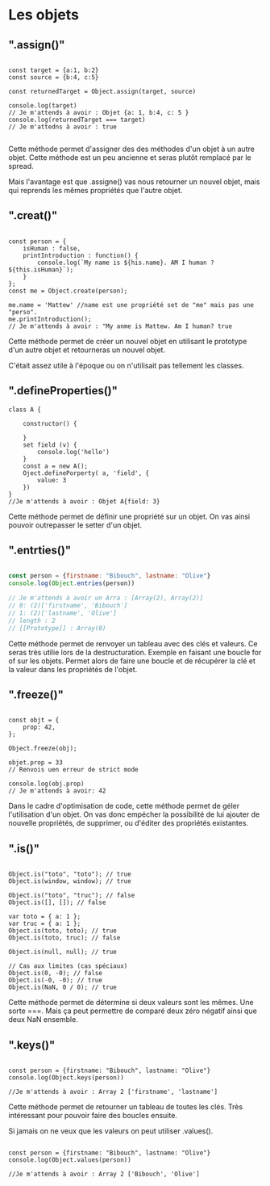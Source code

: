 # Les objets

## ".assign()"

```JS

const target = {a:1, b:2}
const source = {b:4, c:5}

const returnedTarget = Object.assign(target, source)

console.log(target)
// Je m'attends à avoir : Objet {a: 1, b:4, c: 5 }
console.log(returnedTarget === target)
// Je m'attedns à avoir : true


```
Cette méthode permet d'assigner des des méthodes d'un objet à un autre objet. 
Cette méthode est un peu ancienne et seras plutôt remplacé par le spread.

Mais l'avantage est que .assigne() vas nous retourner un nouvel objet, mais qui reprends les mêmes propriétés que l'autre objet. 

## ".creat()"

```JS

const person = {
    isHuman : false,
    printIntroduction : function() {
        console.log(`My name is ${his.name}. AM I human ? ${this.isHuman}`);
    }
};
const me = Object.create(person);

me.name = 'Mattew' //name est une propriété set de "me" mais pas une "perso".
me.printIntroduction();
// Je m'attends à avoir : "My anme is Mattew. Am I human? true

```

Cette méthode permet de créer un nouvel objet en utilisant le prototype d'un autre objet et retourneras un nouvel objet.

C'était assez utile à l'époque ou on n'utilisait pas tellement les classes.   

## ".defineProperties()"

```JS
class A {

    constructor() {

    }
    set field (v) {
        console.log('hello')
    }
    const a = new A();
    Oject.definePorperty( a, 'field', {
        value: 3
    })
}
//Je m'attends à avoir : Objet A{field: 3}
```

Cette méthode permet de définir une propriété sur un objet. On vas ainsi pouvoir outrepasser le setter d'un objet. 

## ".entrties()"

```js

const person = {firstname: "Bibouch", lastname: "Olive"}
console.log(Object.entries(person))

// Je m'attends à avoir un Arra : [Array(2), Array(2)]
// 0: (2)['firstname', 'Bibouch']
// 1: (2)['lastname', 'Olive']
// length : 2
// [[Prototype]] : Array(0)

```

Cette méthode permet de renvoyer un tableau avec des clés et valeurs. 
Ce seras très utilie lors de la destructuration. Exemple en faisant une boucle for of sur les objets. 
Permet alors de faire une boucle et de récupérer la clé et la valeur dans les propriétés de l'objet. 

## ".freeze()"

```JS

const objt = {
    prop: 42,
};

Object.freeze(obj);

objet.prop = 33
// Renvois uen erreur de strict mode

console.log(obj.prop)
// Je m'attends à avoir: 42

```

Dans le cadre d'optimisation de code, cette méthode permet de géler l'utilisation d'un objet. On vas donc empécher la possibilité de lui ajouter de nouvelle propriétés, de supprimer, ou d'éditer des propriétés existantes. 

## ".is()"

```JS

Object.is("toto", "toto"); // true
Object.is(window, window); // true

Object.is("toto", "truc"); // false
Object.is([], []); // false

var toto = { a: 1 };
var truc = { a: 1 };
Object.is(toto, toto); // true
Object.is(toto, truc); // false

Object.is(null, null); // true

// Cas aux limites (cas spéciaux)
Object.is(0, -0); // false
Object.is(-0, -0); // true
Object.is(NaN, 0 / 0); // true

```

Cette méthode permet de détermine si deux valeurs sont les mêmes. Une sorte ===. Mais ça peut permettre de comparé deux zéro négatif ainsi que deux NaN ensemble. 

## ".keys()"


```JS

const person = {firstname: "Bibouch", lastname: "Olive"}
console.log(Object.keys(person))

//Je m'attends à avoir : Array 2 ['firstname', 'lastname']

```

Cette méthode permet de retourner un tableau de toutes les clés. Très intéressant pour pouvoir faire des boucles ensuite. 

Si jamais on ne veux que les valeurs on peut utiliser .values().

```JS

const person = {firstname: "Bibouch", lastname: "Olive"}
console.log(Object.values(person))

//Je m'attends à avoir : Array 2 ['Bibouch', 'Olive']

```
